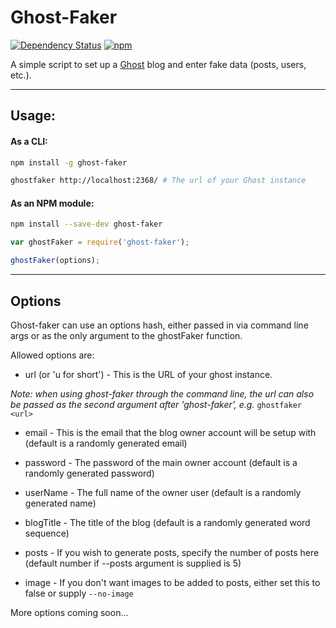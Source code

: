 # Ghost-Faker

[![Dependency Status][david-badge]][david-badge-url]
[![npm](https://img.shields.io/npm/v/ghost-faker.svg)][npm-badge-url]

A simple script to set up a [Ghost](https://ghost.org/) blog and enter fake data (posts, users, etc.).

---

## Usage:

#### As a CLI:

```bash
npm install -g ghost-faker

ghostfaker http://localhost:2368/ # The url of your Ghost instance
```

#### As an NPM module:

```bash
npm install --save-dev ghost-faker
```

```javascript
var ghostFaker = require('ghost-faker');

ghostFaker(options);
```

---

## Options

Ghost-faker can use an options hash, either passed in via command line args or as the only argument to the ghostFaker function.

Allowed options are:

- url (or 'u for short') - This is the URL of your ghost instance.

*Note: when using ghost-faker through the command line, the url can also be passed as the second argument after 'ghost-faker', e.g.* `ghostfaker <url>`

- email - This is the email that the blog owner account will be setup with (default is a randomly generated email)

- password - The password of the main owner account (default is a randomly generated password)

- userName - The full name of the owner user (default is a randomly generated name)

- blogTitle - The title of the blog (default is a randomly generated word sequence)

- posts - If you wish to generate posts, specify the number of posts here (default number if --posts argument is supplied is 5)

- image - If you don't want images to be added to posts, either set this to false or supply `--no-image`

More options coming soon...


[david-badge]: https://david-dm.org/ghost-faker/ghost-faker.svg
[david-badge-url]: https://david-dm.org/acburdine/ghost-faker
[npm-badge-url]: https://www.npmjs.com/package/ghost-faker
